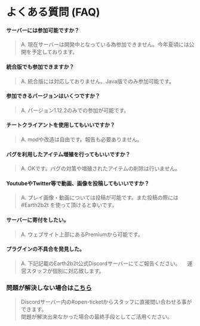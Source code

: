 # よくある質問 (FAQ)
#### サーバーには参加可能ですか？
>A. 現在サーバーは開発中となっている為参加できません。今年夏頃には公開を予定しております。

#### 統合版でも参加できますか？
>A. 統合版には対応しておりません。Java版でのみ参加可能です。

#### 参加できるバージョンはいくつですか？
>A. バージョン1.12.2のみでの参加が可能です。

#### チートクライアントを使用してもいいですか？
>A. modや改造は自由です。報告も必要ありません。  

#### バグを利用したアイテム増殖を行ってもいいですか？
>A. OKです。バグの対策や増殖されたアイテムの削除は行いません。

#### YoutubeやTwitter等で動画、画像を投稿してもいいですか？
>A. プレイ画像・動画については投稿が可能です。また投稿の際には #Earth2b2t を使って頂けると幸いです。

#### サーバーに寄付をしたい。
>A. ウェブサイト上部にあるPremiumから可能です。

#### プラグインの不具合を発見した。
>A. 下記記載のEarth2b2t公式Discordサーバーにてご報告ください。
>　運営スタッフが個別に対応致します。

### 問題が解決しない場合は[こちら](https://discord.com/invite/BAbRphhAgt )
>Discordサーバー内の#open-ticketからスタッフに直接問い合わせる事ができます。  
>問題が解決出来なかった場合の最終手段としてご活用ください。
